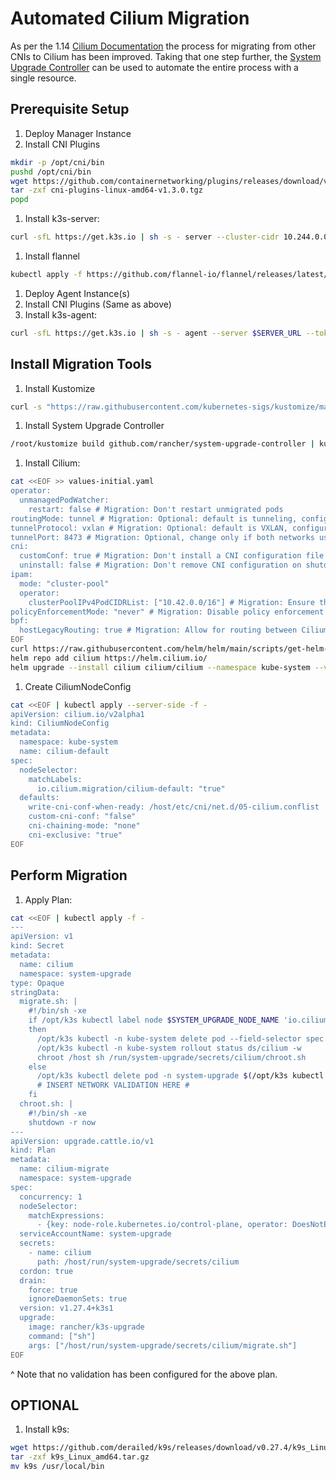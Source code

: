 # Automated Cilium Migration
As per the 1.14 [Cilium Documentation](https://docs.cilium.io/en/latest/installation/k8s-install-migration/) the process for migrating from other CNIs to Cilium has been improved. Taking that one step further, the [System Upgrade Controller](https://github.com/rancher/system-upgrade-controller#readme) can be used to automate the entire process with a single resource.

## Prerequisite Setup
1. Deploy Manager Instance
1. Install CNI Plugins
```sh
mkdir -p /opt/cni/bin
pushd /opt/cni/bin
wget https://github.com/containernetworking/plugins/releases/download/v1.3.0/cni-plugins-linux-amd64-v1.3.0.tgz
tar -zxf cni-plugins-linux-amd64-v1.3.0.tgz
popd
```
1. Install k3s-server:
```sh
curl -sfL https://get.k3s.io | sh -s - server --cluster-cidr 10.244.0.0/16 --service-cidr 10.245.0.0/16 --flannel-backend none --disable-network-policy --docker
```
1. Install flannel
```sh
kubectl apply -f https://github.com/flannel-io/flannel/releases/latest/download/kube-flannel.yml
```
1. Deploy Agent Instance(s)
1. Install CNI Plugins (Same as above)
1. Install k3s-agent:
```sh
curl -sfL https://get.k3s.io | sh -s - agent --server $SERVER_URL --token $TOKEN
```

## Install Migration Tools
1. Install Kustomize
```sh
curl -s "https://raw.githubusercontent.com/kubernetes-sigs/kustomize/master/hack/install_kustomize.sh" | bash
```
1. Install System Upgrade Controller
```sh
/root/kustomize build github.com/rancher/system-upgrade-controller | kubectl apply -f -
```
1. Install Cilium:
```sh
cat <<EOF >> values-initial.yaml
operator:
  unmanagedPodWatcher:
    restart: false # Migration: Don't restart unmigrated pods
routingMode: tunnel # Migration: Optional: default is tunneling, configure as needed
tunnelProtocol: vxlan # Migration: Optional: default is VXLAN, configure as needed
tunnelPort: 8473 # Migration: Optional, change only if both networks use the same port by default
cni:
  customConf: true # Migration: Don't install a CNI configuration file
  uninstall: false # Migration: Don't remove CNI configuration on shutdown
ipam:
  mode: "cluster-pool"
  operator:
    clusterPoolIPv4PodCIDRList: ["10.42.0.0/16"] # Migration: Ensure this is distinct and unused
policyEnforcementMode: "never" # Migration: Disable policy enforcement
bpf:
  hostLegacyRouting: true # Migration: Allow for routing between Cilium and the existing overlay
EOF
curl https://raw.githubusercontent.com/helm/helm/main/scripts/get-helm-3 | bash
helm repo add cilium https://helm.cilium.io/
helm upgrade --install cilium cilium/cilium --namespace kube-system --values values-initial.yaml --wait
```
1. Create CiliumNodeConfig
```sh
cat <<EOF | kubectl apply --server-side -f -
apiVersion: cilium.io/v2alpha1
kind: CiliumNodeConfig
metadata:
  namespace: kube-system
  name: cilium-default
spec:
  nodeSelector:
    matchLabels:
      io.cilium.migration/cilium-default: "true"
  defaults:
    write-cni-conf-when-ready: /host/etc/cni/net.d/05-cilium.conflist
    custom-cni-conf: "false"
    cni-chaining-mode: "none"
    cni-exclusive: "true"
EOF
```

## Perform Migration
1. Apply Plan:
```sh
cat <<EOF | kubectl apply -f -
---
apiVersion: v1
kind: Secret
metadata:
  name: cilium
  namespace: system-upgrade
type: Opaque
stringData:
  migrate.sh: |
    #!/bin/sh -xe
    if /opt/k3s kubectl label node $SYSTEM_UPGRADE_NODE_NAME 'io.cilium.migration/cilium-default=true' | grep "node/$SYSTEM_UPGRADE_NODE_NAME labeled" ;
    then
      /opt/k3s kubectl -n kube-system delete pod --field-selector spec.nodeName=$SYSTEM_UPGRADE_NODE_NAME -l k8s-app=cilium
      /opt/k3s kubectl -n kube-system rollout status ds/cilium -w
      chroot /host sh /run/system-upgrade/secrets/cilium/chroot.sh
    else
      /opt/k3s kubectl delete pod -n system-upgrade $(/opt/k3s kubectl get pods -n system-upgrade --field-selector status.phase=Failed -l upgrade.cattle.io/node=$SYSTEM_UPGRADE_NODE_NAME --no-headers -o custom-columns=:.metadata.name)
      # INSERT NETWORK VALIDATION HERE #
    fi
  chroot.sh: |
    #!/bin/sh -xe
    shutdown -r now
---
apiVersion: upgrade.cattle.io/v1
kind: Plan
metadata:
  name: cilium-migrate
  namespace: system-upgrade
spec:
  concurrency: 1
  nodeSelector:
    matchExpressions:
      - {key: node-role.kubernetes.io/control-plane, operator: DoesNotExist}
  serviceAccountName: system-upgrade
  secrets:
    - name: cilium
      path: /host/run/system-upgrade/secrets/cilium
  cordon: true
  drain:
    force: true
    ignoreDaemonSets: true
  version: v1.27.4+k3s1
  upgrade:
    image: rancher/k3s-upgrade
    command: ["sh"]
    args: ["/host/run/system-upgrade/secrets/cilium/migrate.sh"]
EOF
```

^ Note that no validation has been configured for the above plan.

## OPTIONAL
1. Install k9s:
```sh
wget https://github.com/derailed/k9s/releases/download/v0.27.4/k9s_Linux_amd64.tar.gz
tar -zxf k9s_Linux_amd64.tar.gz
mv k9s /usr/local/bin
```
